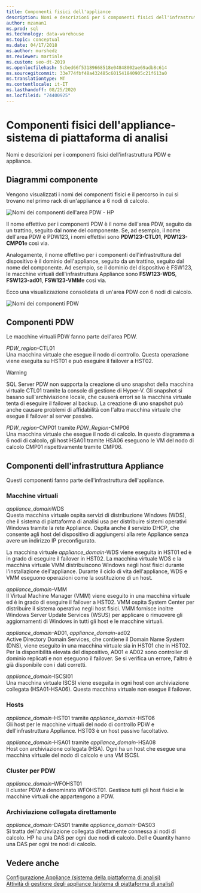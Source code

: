 ```yaml
---
title: Componenti fisici dell'appliance
description: Nomi e descrizioni per i componenti fisici dell'infrastruttura PDW e appliance.
author: mzaman1
ms.prod: sql
ms.technology: data-warehouse
ms.topic: conceptual
ms.date: 04/17/2018
ms.author: murshedz
ms.reviewer: martinle
ms.custom: seo-dt-2019
ms.openlocfilehash: 5cbed66f53189668518e04848002ae69adb8c614
ms.sourcegitcommit: 33e774fbf48a432485c601541840905c21f613a0
ms.translationtype: MT
ms.contentlocale: it-IT
ms.lasthandoff: 08/25/2020
ms.locfileid: "74400925"
---
```

# <a name="appliance-physical-components---analytics-platform-system"></a>Componenti fisici dell'appliance-sistema di piattaforma di analisi
Nomi e descrizioni per i componenti fisici dell'infrastruttura PDW e appliance. 
  
<!-- MISSING LINKS See also [HDInsight Physical Components &#40;Analytics Platform System&#41;](hdinsight-physical-components.md).  -->  
  
## <a name="component-diagrams"></a><a name="diagrams"></a>Diagrammi componente  
Vengono visualizzati i nomi dei componenti fisici e il percorso in cui si trovano nel primo rack di un'appliance a 6 nodi di calcolo.  
  
![Nomi dei componenti dell'area PDW - HP](./media/pdw-and-appliance-fabric-physical-components/APS_HW_ComponentNames-HP.png "APS_HW_ComponentNames-HP")  
  
Il nome effettivo per i componenti PDW è il nome dell'area PDW, seguito da un trattino, seguito dal nome del componente. Se, ad esempio, il nome dell'area PDW è PDW123, i nomi effettivi sono **PDW123-CTL01**, **PDW123-CMP01**e così via.  
  
Analogamente, il nome effettivo per i componenti dell'infrastruttura del dispositivo è il dominio dell'appliance, seguito da un trattino, seguito dal nome del componente. Ad esempio, se il dominio del dispositivo è FSW123, le macchine virtuali dell'infrastruttura Appliance sono **FSW123-WDS**, **FSW123-ad01**, **FSW123-VMM**e così via.  
  
Ecco una visualizzazione consolidata di un'area PDW con 6 nodi di calcolo.  
  
![Nomi dei componenti PDW](./media/pdw-and-appliance-fabric-physical-components/APS_HW_Names.png "APS_HW_Names")  
  
## <a name="pdw-components"></a><a name="pdw"></a>Componenti PDW  
Le macchine virtuali PDW fanno parte dell'area PDW.  
  
*PDW_region*-CTL01  
Una macchina virtuale che esegue il nodo di controllo. Questa operazione viene eseguita su HST01 e può eseguire il failover a HST02.  
  
> [!WARNING]  
> SQL Server PDW non supporta la creazione di uno snapshot della macchina virtuale CTL01 tramite la console di gestione di Hyper-V. Gli snapshot si basano sull'archiviazione locale, che causerà errori se la macchina virtuale tenta di eseguire il failover al backup. La creazione di uno snapshot può anche causare problemi di affidabilità con l'altra macchina virtuale che esegue il failover al server passivo.  
  
*PDW_region*-CMP01 tramite *PDW_Region*-CMP06  
Una macchina virtuale che esegue il nodo di calcolo. In questo diagramma a 6 nodi di calcolo, gli host HSA01 tramite HSA06 eseguono le VM del nodo di calcolo CMP01 rispettivamente tramite CMP06.  
  
## <a name="appliance-fabric-components"></a><a name="fabric"></a>Componenti dell'infrastruttura Appliance  
Questi componenti fanno parte dell'infrastruttura dell'appliance.  
  
### <a name="virtual-machines"></a>Macchine virtuali  
*appliance_domain*WDS  
Questa macchina virtuale ospita servizi di distribuzione Windows (WDS), che il sistema di piattaforma di analisi usa per distribuire sistemi operativi Windows tramite la rete Appliance. Ospita anche il servizio DHCP, che consente agli host del dispositivo di aggiungersi alla rete Appliance senza avere un indirizzo IP preconfigurato.  
  
La macchina virtuale *appliance_domain*-WDS viene eseguita in HST01 ed è in grado di eseguire il failover in HST02. La macchina virtuale WDS e la macchina virtuale VMM distribuiscono Windows negli host fisici durante l'installazione dell'appliance. Durante il ciclo di vita dell'appliance, WDS e VMM eseguono operazioni come la sostituzione di un host.  
  
*appliance_domain*-VMM  
Il Virtual Machine Manager (VMM) viene eseguito in una macchina virtuale ed è in grado di eseguire il failover a HST02. VMM ospita System Center per distribuire il sistema operativo negli host fisici. VMM fornisce inoltre Windows Server Update Services (WSUS) per applicare o rimuovere gli aggiornamenti di Windows in tutti gli host e le macchine virtuali.  
  
*appliance_domain*-AD01, *appliance_domain*-ad02  
Active Directory Domain Services, che contiene il Domain Name System (DNS), viene eseguito in una macchina virtuale sia in HST01 che in HST02. Per la disponibilità elevata del dispositivo, AD01 e AD02 sono controller di dominio replicati e non eseguono il failover. Se si verifica un errore, l'altro è già disponibile con i dati corretti.  
  
*appliance_domain*-ISCSI01  
Una macchina virtuale ISCSI viene eseguita in ogni host con archiviazione collegata (HSA01-HSA06). Questa macchina virtuale non esegue il failover.  
  
### <a name="hosts"></a>Hosts  
*appliance_domain*-HST01 tramite *appliance_domain*-HST06  
Gli host per le macchine virtuali del nodo di controllo PDW e dell'infrastruttura Appliance. HST03 è un host passivo facoltativo.  
  
*appliance_domain*-HSA01 tramite *appliance_domain*-HSA08  
Host con archiviazione collegata (HSA). Ogni ha un host che esegue una macchina virtuale del nodo di calcolo e una VM ISCSI.  
  
### <a name="cluster-for-pdw"></a>Cluster per PDW  
*appliance_domain*-WFOHST01  
Il cluster PDW è denominato WFOHST01. Gestisce tutti gli host fisici e le macchine virtuali che appartengono a PDW.  
  
### <a name="direct-attached-storage"></a>Archiviazione collegata direttamente  
*appliance_domain*-DAS01 tramite *appliance_domain*-DAS03  
Si tratta dell'archiviazione collegata direttamente connessa ai nodi di calcolo. HP ha una DAS per ogni due nodi di calcolo. Dell e Quantity hanno una DAS per ogni tre nodi di calcolo.  
  
## <a name="see-also"></a>Vedere anche  
<!-- MISSING LINKS [Hardware Configurations &#40;Analytics Platform System&#41;](../architecture/hardware-configurations.md)  -->  
[Configurazione Appliance &#40;sistema della piattaforma di analisi&#41;](appliance-configuration.md)  
[Attività di gestione degli appliance &#40;sistema di piattaforma di analisi&#41;](appliance-management-tasks.md)  
  
